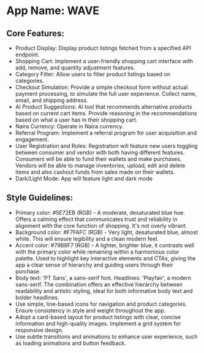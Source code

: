 # **App Name**: WAVE

## Core Features:

- Product Display: Display product listings fetched from a specified API endpoint.
- Shopping Cart: Implement a user-friendly shopping cart interface with add, remove, and quantity adjustment features.
- Category Filter: Allow users to filter product listings based on categories.
- Checkout Simulation: Provide a simple checkout form without actual payment processing, to simulate the full user experience. Collect name, email, and shipping address.
- AI Product Suggestions: AI tool that recommends alternative products based on current cart items. Provide reasoning in the recommendations based on what a user has in their shopping cart.
- Naira Currency: Operate in Naira currency.
- Referral Program: Implement a referral program for user acquisition and engagement.
- User Registration and Roles: Registration will feature new users toggling between consumer and vendor with both having different features. Consumers will be able to fund their wallets and make purchases. Vendors will be able to manage inventories, upload, edit and delete items and also cashout funds from sales made on their wallets.
- Dark/Light Mode: App will feature light and dark mode

## Style Guidelines:

- Primary color: #5E72EB (RGB) - A moderate, desaturated blue hue. Offers a calming effect that communicates trust and reliability in alignment with the core function of shopping. It's not overly vibrant.
- Background color: #F7FAFC (RGB) - Very light, desaturated blue, almost white. This will ensure legibility and a clean modern feel.
- Accent color: #79B8F7 (RGB) - A lighter, brighter blue, it contrasts well with the primary color while remaining within a harmonious color palette. Used to highlight key interactive elements and CTAs, giving the app a clear sense of hierarchy and guiding users through their purchase.
- Body text: 'PT Sans', a sans-serif font. Headlines: 'Playfair', a modern sans-serif. The combination offers an effective hierarchy between readability and artistic styling, ideal for both informative body text and bolder headlines.
- Use simple, line-based icons for navigation and product categories. Ensure consistency in style and weight throughout the app.
- Adopt a card-based layout for product listings with clear, concise information and high-quality images. Implement a grid system for responsive design.
- Use subtle transitions and animations to enhance user experience, such as loading animations and button feedback.